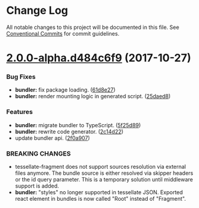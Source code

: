 # Change Log

All notable changes to this project will be documented in this file.
See [Conventional Commits](https://conventionalcommits.org) for commit guidelines.

<a name="2.0.0-alpha.d484c6f9"></a>
# [2.0.0-alpha.d484c6f9](https://github.com/zalando-incubator/tessellate/compare/tessellate-bundler@0.1.5...tessellate-bundler@2.0.0-alpha.d484c6f9) (2017-10-27)


### Bug Fixes

* **bundler:** fix package loading. ([61d8e27](https://github.com/zalando-incubator/tessellate/commit/61d8e27))
* **bundler:** render mounting logic in generated script. ([25daed8](https://github.com/zalando-incubator/tessellate/commit/25daed8))


### Features

* **bundler:** migrate bundler to TypeScript. ([5f25d89](https://github.com/zalando-incubator/tessellate/commit/5f25d89))
* **bundler:** rewrite code generator. ([2c14d22](https://github.com/zalando-incubator/tessellate/commit/2c14d22))
* update bundler api. ([2f0a907](https://github.com/zalando-incubator/tessellate/commit/2f0a907))


### BREAKING CHANGES

* tessellate-fragment does not support sources resolution via external files anymore. The bundle
source is either resolved via skipper headers or the id query parameter. This is a temporary
solution until middleware support is added.
* **bundler:** "styles" no longer supported in tessellate JSON. Exported react element in bundles is now called
"Root" instead of "Fragment".

